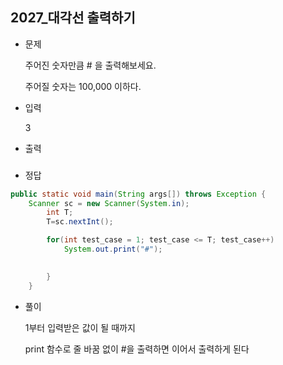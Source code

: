 ## 2027_대각선 출력하기


* 문제

  주어진 숫자만큼 # 을 출력해보세요.

  주어질 숫자는 100,000 이하다.

* 입력

  3

* 출력

  ###
  
* 정답

```java
public static void main(String args[]) throws Exception {
	Scanner sc = new Scanner(System.in);
		int T;
		T=sc.nextInt();

		for(int test_case = 1; test_case <= T; test_case++)
			System.out.print("#");
		

		}
	}
```



* 풀이

  1부터 입력받은 값이 될 때까지

  print 함수로 줄 바꿈 없이 #을 출력하면 이어서 출력하게 된다